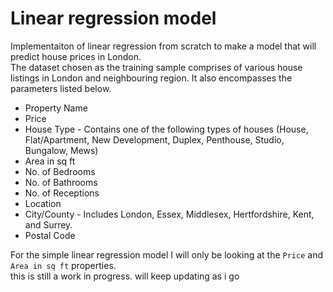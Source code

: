 # Linear regression model

Implementaiton of linear regression from scratch to make a model that will predict house prices in London.  
The dataset chosen as the training sample comprises of various house listings in London and neighbouring region. It also encompasses the parameters listed below.

- Property Name
- Price
- House Type - Contains one of the following types of houses (House, Flat/Apartment, New Development, Duplex, Penthouse, Studio, Bungalow, Mews)
- Area in sq ft
- No. of Bedrooms
- No. of Bathrooms
- No. of Receptions
- Location
- City/County - Includes London, Essex, Middlesex, Hertfordshire, Kent, and Surrey.
- Postal Code

For the simple linear regression model I will only be looking at the `Price` and `Area in sq ft` properties.  
this is still a work in progress. will keep updating as i go
